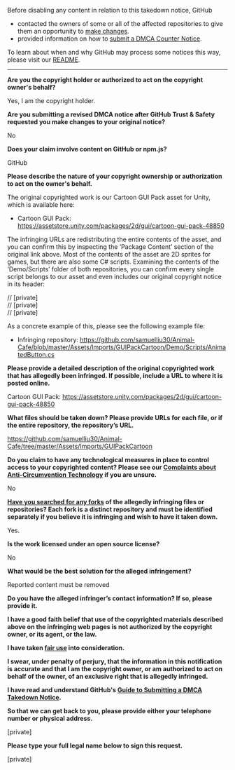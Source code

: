 Before disabling any content in relation to this takedown notice, GitHub
- contacted the owners of some or all of the affected repositories to give them an opportunity to [make changes](https://docs.github.com/en/github/site-policy/dmca-takedown-policy#a-how-does-this-actually-work).
- provided information on how to [submit a DMCA Counter Notice](https://docs.github.com/en/articles/guide-to-submitting-a-dmca-counter-notice).

To learn about when and why GitHub may process some notices this way, please visit our [README](https://github.com/github/dmca/blob/master/README.md#anatomy-of-a-takedown-notice).

---

**Are you the copyright holder or authorized to act on the copyright owner's behalf?**

Yes, I am the copyright holder.

**Are you submitting a revised DMCA notice after GitHub Trust & Safety requested you make changes to your original notice?**

No

**Does your claim involve content on GitHub or npm.js?**

GitHub

**Please describe the nature of your copyright ownership or authorization to act on the owner's behalf.**

The original copyrighted work is our Cartoon GUI Pack asset for Unity, which is available here:

- Cartoon GUI Pack: https://assetstore.unity.com/packages/2d/gui/cartoon-gui-pack-48850

The infringing URLs are redistributing the entire contents of the asset, and you can confirm this by inspecting the ‘Package Content’ section of the original link above. Most of the contents of the asset are 2D sprites for games, but there are also some C# scripts. Examining the contents of the ‘Demo/Scripts’ folder of both repositories, you can confirm every single script belongs to our asset and even includes our original copyright notice in its header:

// [private]  
// [private]  
// [private]  

As a concrete example of this, please see the following example file:

- Infringing repository: https://github.com/samuelliu30/Animal-Cafe/blob/master/Assets/Imports/GUIPackCartoon/Demo/Scripts/AnimatedButton.cs

**Please provide a detailed description of the original copyrighted work that has allegedly been infringed. If possible, include a URL to where it is posted online.**

Cartoon GUI Pack: https://assetstore.unity.com/packages/2d/gui/cartoon-gui-pack-48850

**What files should be taken down? Please provide URLs for each file, or if the entire repository, the repository’s URL.**

https://github.com/samuelliu30/Animal-Cafe/tree/master/Assets/Imports/GUIPackCartoon

**Do you claim to have any technological measures in place to control access to your copyrighted content? Please see our <a href="https://docs.github.com/articles/guide-to-submitting-a-dmca-takedown-notice#complaints-about-anti-circumvention-technology">Complaints about Anti-Circumvention Technology</a> if you are unsure.**

No

**<a href="https://docs.github.com/articles/dmca-takedown-policy#b-what-about-forks-or-whats-a-fork">Have you searched for any forks</a> of the allegedly infringing files or repositories? Each fork is a distinct repository and must be identified separately if you believe it is infringing and wish to have it taken down.**

Yes.

**Is the work licensed under an open source license?**

No

**What would be the best solution for the alleged infringement?**

Reported content must be removed

**Do you have the alleged infringer’s contact information? If so, please provide it.**

**I have a good faith belief that use of the copyrighted materials described above on the infringing web pages is not authorized by the copyright owner, or its agent, or the law.**

**I have taken <a href="https://www.lumendatabase.org/topics/22">fair use</a> into consideration.**

**I swear, under penalty of perjury, that the information in this notification is accurate and that I am the copyright owner, or am authorized to act on behalf of the owner, of an exclusive right that is allegedly infringed.**

**I have read and understand GitHub's <a href="https://docs.github.com/articles/guide-to-submitting-a-dmca-takedown-notice/">Guide to Submitting a DMCA Takedown Notice</a>.**

**So that we can get back to you, please provide either your telephone number or physical address.**

[private]  

**Please type your full legal name below to sign this request.**

[private]  
